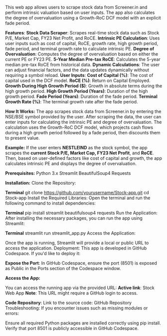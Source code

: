 This web app allows users to scrape stock data from Screener.in and perform intrinsic valuation based on user inputs. The app also calculates the degree of overvaluation using a Growth-RoC DCF model with an explicit fade period.

**Features**:
**Stock Data Scraper**: Scrapes real-time stock data such as Stock P/E, Market Cap, FY23 Net Profit, and RoCE.
**Intrinsic PE Calculation**: Uses user inputs such as cost of capital, RoCE, growth rate, high growth period, fade period, and terminal growth rate to calculate intrinsic PE.
**Degree of Overvaluation**: Computes the degree of overvaluation based on either the current PE or FY23 PE.
**5-Year Median Pre-tax RoCE**: Calculates the 5-year median pre-tax RoCE from historical data.
**Dynamic Calculations**: The user can adjust financial factors, and the data updates dynamically without requiring a symbol reload.
**User Inputs**:
**Cost of Capital (%)**: The cost of capital used in the DCF model.
**RoCE (%)**: Return on Capital Employed.
**Growth During High Growth Period ($)**: Growth in absolute terms during the high growth period.
**High Growth Period (Years)**: Duration of the high growth period.
**Fade Period (Years)**: Duration of the fade period.
**Terminal Growth Rate (%)**: The terminal growth rate after the fade period.

**How It Works:**
The app scrapes stock data from Screener.in by entering the NSE/BSE symbol provided by the user.
After scraping the data, the user can enter inputs for calculating the intrinsic PE and degree of overvaluation.
The calculation uses the Growth-RoC DCF model, which projects cash flows during a high growth period followed by a fade period, then discounts them to present value.

**Example:**
If the user enters **NESTLEIND** as the stock symbol, the app scrapes the **current Stock P/E, Market Cap, FY23 Net Profit**, and **RoCE**.
Then, based on user-defined factors like cost of capital and growth, the app calculates intrinsic PE and displays the degree of overvaluation.

**Prerequisites:**
Python 3.x
Streamlit
BeautifulSoup4
Requests

**Installation:**
Clone the Repository:

**Terminal**
git clone https://github.com/yourusername/Stock-app.git
cd Stock-app
Install the Required Libraries: Open the terminal and run the following command to install dependencies:

**Terminal**
pip install streamlit beautifulsoup4 requests
Run the Application: After installing the necessary packages, you can run the app using Streamlit:

**Terminal**
streamlit run streamlit_app.py
Access the Application:

Once the app is running, Streamlit will provide a local or public URL to access the application.
Deployment:
This app is developed in GitHub Codespace. If you'd like to deploy it:

**Expose the Port**: In GitHub Codespace, ensure the port (8501) is exposed as Public in the Ports section of the Codespace window.

**Access the App:**

You can access the running app via the provided URL:
**Active link**: Stock Web App
**Note**: This URL might require a GitHub login to access.

**Code Repository**:
Link to the source code: GitHub Repository
Troubleshooting:
If you encounter issues such as missing modules or errors:

Ensure all required Python packages are installed correctly using pip install.
Verify that port 8501 is publicly accessible in GitHub Codespace.
